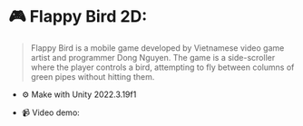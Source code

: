 # 🎮 Flappy Bird 2D:

> Flappy Bird is a mobile game developed by Vietnamese video game artist and programmer Dong Nguyen. The game is a side-scroller where the player controls a bird, attempting to fly between columns of green pipes without hitting them. 

- ⚙️ Make with Unity 2022.3.19f1
  
- 📹 Video demo: 
